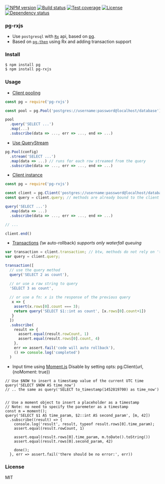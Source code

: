 
[![NPM version][npm-img]][npm-url]
[![Build status][travis-img]][travis-url]
[![Test coverage][coveralls-img]][coveralls-url]
[![License][license-img]][license-url]
[![Dependency status][david-img]][david-url]

### pg-rxjs

* Use `postgresql` with [`Rx`](https://github.com/Reactive-Extensions/RxJS) api, based on [pg](https://github.com/brianc/node-postgres).
* Based on [`pg-then`](https://github.com/coderhaoxin/pg-then) using Rx and adding transaction support

### Install

```bash
$ npm install pg
$ npm install pg-rxjs
```

### Usage

* [Client pooling](https://github.com/brianc/node-postgres#client-pooling)

```js
const pg = require('pg-rxjs')

const pool = pg.Pool('postgres://username:password@localhost/database')

pool
  .query('SELECT ...')
  .map(...)
  .subscribe(data => ..., err => ..., end => ...)
```

* [Use QueryStream](https://github.com/brianc/node-pg-query-stream)

```js
pg.Pool(config)
  .stream('SELECT ...')
  .map(data => ...) // runs for each row streamed from the query
  .subscribe(data => ..., err => ..., end => ...)
```

* [Client instance](https://github.com/brianc/node-postgres#client-instance)

```js
const pg = require('pg-rxjs')

const client = pg.Client('postgres://username:password@localhost/database')
const query = client.query; // methods are already bound to the client

query('SELECT ...')
  .map(data => ...)
  .subscribe(data => ..., err => ..., end => ...)

// ...

client.end()
```

* [Transactions](https://github.com/brianc/node-postgres/wiki/Transactions) (\w auto-rollback)
_supports only waterfall queuing_

```js
var transaction = client.transaction; // btw, methods do not rely on 'this'
var query = client.query;

transaction([
  // use the query method
  query('SELECT 2 as count'), 

  // or use a raw string to query
  'SELECT 3 as count', 
  
  // or use a fn: x is the response of the previous query
   x => { 
    assert(x.rows[0].count === 3);
    return query('SELECT $1::int as count', [x.rows[0].count+1])
   }
  ])
  .subscribe(
    result => {
      assert.equal(result.rowCount, 1)
      assert.equal(result.rows[0].count, 4)
    }, 
    err => assert.fail('code will auto rollback'),
    () => console.log('completed') 
  )

```

* Input time using [Moment.js](http://momentjs.com/)
Disable by setting opts: pg.Client(url, {noMoment: true})

```
// Use $NOW to insert a timestamp value of the current UTC time
query('SELECT $NOW AS time_now')
// .. the same as query('SELECT to_timestamp(1452819700) as time_now')


// Use a moment object to insert a placeholder as a timestamp
// Note: no need to specify the paremeter as a timestamp
const m = moment();
query('SELECT $1 AS time_param, $2::int AS second_param', [m, 42])
  .subscribe((result) => {
    console.log('result', result, typeof result.rows[0].time_param);
    assert.equal(result.rowCount, 1)
    
    assert.equal(result.rows[0].time_param, m.toDate().toString())
    assert.equal(result.rows[0].second_param, 42)
    
    done();
  }, err => assert.fail('there should be no error:', err))
```

### License
MIT

[npm-img]: https://img.shields.io/npm/v/pg-rxjs.svg?style=flat-square
[npm-url]: https://npmjs.org/package/pg-rxjs
[travis-img]: https://img.shields.io/travis/jadbox/pg-rxjs.svg?style=flat-square
[travis-url]: https://travis-ci.org/jadbox/pg-rxjs
[coveralls-img]: https://img.shields.io/coveralls/jadbox/pg-rxjs.svg?style=flat-square
[coveralls-url]: https://coveralls.io/r/jadbox/pg-rxjs?branch=master
[license-img]: https://img.shields.io/badge/license-MIT-green.svg?style=flat-square
[license-url]: http://opensource.org/licenses/MIT
[david-img]: https://img.shields.io/david/jadbox/pg-rxjs.svg?style=flat-square
[david-url]: https://david-dm.org/jadbox/pg-rxjs
